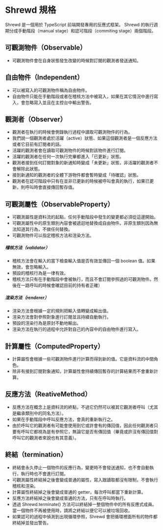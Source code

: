 
# Shrewd 規格

Shrewd 是一個用於 TypeScript 前端開發專用的反應式框架。
Shrewd 的執行週期分成手動階段（manual stage）和認可階段（commiting stage）兩個階段。

## 可觀測物件（Observable）

- 可觀測物件會在自身狀態發生改變的時候對訂閱的觀測者發送通知。

## 自由物件（Independent）

- 可以被寫入的可觀測物件稱為自由物件。
- 自由物件只能在手動階段或者在稽核方法中被寫入，如果在其它情況中進行寫入，會忽略寫入並且在主控台中輸出警告。

## 觀測者（Observer）

- 觀測者在執行的時候會側錄執行過程中讀取可觀測物件的行為。
- 我們說一個觀測者處於活躍（active）狀態、如果這個觀測者是一個反應方法或者它目前有訂閱者的話。
- 活躍的觀測者會在讀取可觀測物件的時候對該物件進行訂閱。
- 活躍的觀測者在任何一次執行完畢都進入「已更新」狀態。
- 觀測者接到任何訂閱對象的新通知時變成「未更新」狀態，非活躍的觀測者不會解除此狀態。
- 接到新通知的觀測者的全體下游物件都會暫時變成「待確認」狀態。
- 觀測者在認可階段中只有在並非已更新的時候被呼叫會真的執行，如果已更新，則呼叫時會直接傳回暫存值。

## 可觀測屬性（ObservableProperty）

- 可觀測屬性是資料流的起點，任何手動階段中發生的變更都必須從這邊開始。
- 可觀測屬性中的原生類別內容會被遞迴地替換成自由物件。非原生類別因為無法知道其行為，不做任何替換。
- 可觀測物件可以指定稽核方法和渲染方法。

##### 稽核方法（validator）

- 稽核方法會在輸入的當下檢查輸入值是否有效並傳回一個 boolean 值。如果無效，會忽略輸入。
- 預設的稽核行為是一律有效。
- 稽核方法只有在手動階段中會被執行，而且不會訂閱參照過的可觀測物件。然後在一路呼叫的時候會確認目前的持有者正確）

##### 渲染方法（renderer）

- 渲染方法會根據一定的規則把輸入值轉變成輸出值。
- 渲染方法會對參照對象進行訂閱並且持續自動執行。
- 預設的渲染行為是原封不動地輸出。
- 渲染方法在執行的過程中允許對自己的內容中的自由物件進行寫入。

## 計算屬性（ComputedProperty）

- 計算屬性會根據一些可觀測物件進行計算而得到新的值。它是資料流的中間角色。
- 除非有接到訂閱對象通知，計算屬性會持續傳回暫存的計算結果而不會重新計算。

## 反應方法（ReativeMethod）

- 反應方法在概念上是資料流的終點，不過它仍然可以被其它觀測者呼叫（尤其是繼承類別中的同名方法）。
- 如果在手動階段中呼叫反應方法，會真的重新執行之。
- 由於呼叫它的觀測者有可能會使用到它或許會有的傳回值，因此任何觀測者只要有呼叫它都視為是有參照它，無論它是否有傳回值（畢竟或許沒有傳回值對呼叫它的觀測者來說也有其意義）。

## 終結（termination）

- 終結會永久停止一個物件的反應行為，變更時不會發送通知，也不會自動執行，執行時也不會進行訂閱。
- 可觀測屬性終結掉之後會變成普通的屬性，寫入跟讀取都沒有限制，不會執行稽核和渲染。
- 計算屬性終結掉之後會變成普通的 getter，每次呼叫都當下重新計算。
- 反應方法終結掉之後會變成普通的方法，只有在呼叫時執行。
- 透過 Shrewd.terminate() 方法可以終結掉一整個物件中的所有反應式成員。當一個物件不再被使用時，請將之終結以便它可以被垃圾回收。
- 如果認可的過程中偵測到出現循環參照，Shrewd 會把循環裡面所有的物件都終結掉並發出警告。